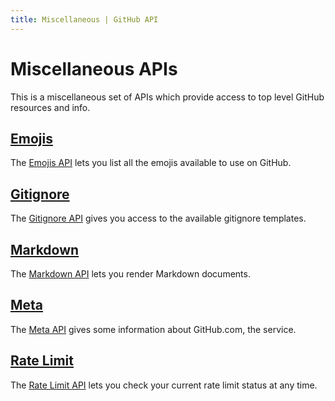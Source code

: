 ```yaml
---
title: Miscellaneous | GitHub API
---
```


# Miscellaneous APIs

This is a miscellaneous set of APIs which provide access to top level GitHub
resources and info.

## [Emojis](/v3/emojis)

The [Emojis API](/v3/emojis) lets you list all the emojis available to use on
GitHub.

## [Gitignore](/v3/gitignore)

The [Gitignore API](/v3/gitignore) gives you access to the available gitignore
templates.

## [Markdown](/v3/markdown)

The [Markdown API](/v3/markdown) lets you render Markdown documents.

## [Meta](/v3/meta)

The [Meta API](/v3/meta) gives some information about GitHub.com, the service.

## [Rate Limit](/v3/rate_limit)

The [Rate Limit API](/v3/rate_limit) lets you check your current rate limit
status at any time.
